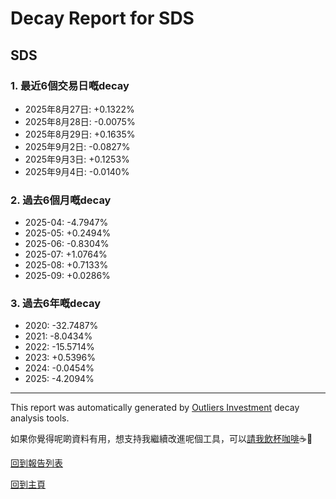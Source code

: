 # Decay Report for SDS

## SDS

### 1. 最近6個交易日嘅decay

- 2025年8月27日: +0.1322%
- 2025年8月28日: -0.0075%
- 2025年8月29日: +0.1635%
- 2025年9月2日: -0.0827%
- 2025年9月3日: +0.1253%
- 2025年9月4日: -0.0140%

### 2. 過去6個月嘅decay

- 2025-04: -4.7947%
- 2025-05: +0.2494%
- 2025-06: -0.8304%
- 2025-07: +1.0764%
- 2025-08: +0.7133%
- 2025-09: +0.0286%

### 3. 過去6年嘅decay

- 2020: -32.7487%
- 2021: -8.0434%
- 2022: -15.5714%
- 2023: +0.5396%
- 2024: -0.0454%
- 2025: -4.2094%

------------------------------
This report was automatically generated by [Outliers Investment](https://outliersecon.github.io/Outliers-Investment/) decay analysis tools.

如果你覺得呢啲資料有用，想支持我繼續改進呢個工具，可以[請我飲杯咖啡](https://buymeacoffee.com/outliersecon)☕🙏

[回到報告列表](https://outliersecon.github.io/Outliers-Investment/reports/reports_public)

[回到主頁](https://outliersecon.github.io/Outliers-Investment/)